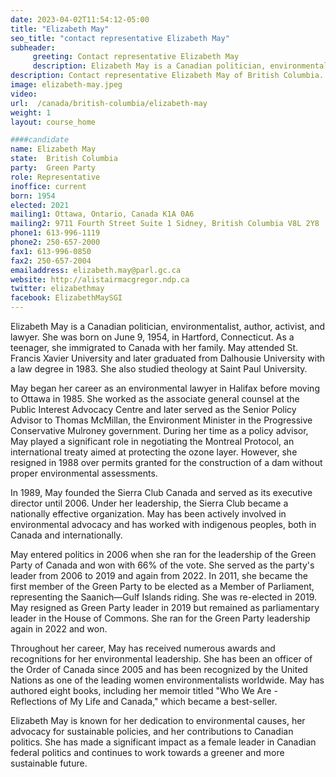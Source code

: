```yaml
---
date: 2023-04-02T11:54:12-05:00
title: "Elizabeth May"
seo_title: "contact representative Elizabeth May"
subheader:
     greeting: Contact representative Elizabeth May
     description: Elizabeth May is a Canadian politician, environmentalist, author, activist, and lawyer. She was born on June 9, 1954, in Hartford, Connecticut. As a teenager, she immigrated to Canada with her family. May attended St. Francis Xavier University and later graduated from Dalhousie University with a law degree in 1983. She also studied theology at Saint Paul University.
description: Contact representative Elizabeth May of British Columbia. Contact information for Elizabeth May includes email address, phone number, and mailing address.
image: elizabeth-may.jpeg
video:
url:  /canada/british-columbia/elizabeth-may
weight: 1
layout: course_home

####candidate
name: Elizabeth May
state:	British Columbia
party:	Green Party
role: Representative
inoffice: current
born: 1954
elected: 2021
mailing1: Ottawa, Ontario, Canada K1A 0A6
mailing2: 9711 Fourth Street Suite 1 Sidney, British Columbia V8L 2Y8
phone1: 613-996-1119
phone2: 250-657-2000
fax1: 613-996-0850
fax2: 250-657-2004
emailaddress: elizabeth.may@parl.gc.ca
website: http://alistairmacgregor.ndp.ca
twitter: elizabethmay
facebook: ElizabethMaySGI
---
```


Elizabeth May is a Canadian politician, environmentalist, author, activist, and lawyer. She was born on June 9, 1954, in Hartford, Connecticut. As a teenager, she immigrated to Canada with her family. May attended St. Francis Xavier University and later graduated from Dalhousie University with a law degree in 1983. She also studied theology at Saint Paul University.

May began her career as an environmental lawyer in Halifax before moving to Ottawa in 1985. She worked as the associate general counsel at the Public Interest Advocacy Centre and later served as the Senior Policy Advisor to Thomas McMillan, the Environment Minister in the Progressive Conservative Mulroney government. During her time as a policy advisor, May played a significant role in negotiating the Montreal Protocol, an international treaty aimed at protecting the ozone layer. However, she resigned in 1988 over permits granted for the construction of a dam without proper environmental assessments.

In 1989, May founded the Sierra Club Canada and served as its executive director until 2006. Under her leadership, the Sierra Club became a nationally effective organization. May has been actively involved in environmental advocacy and has worked with indigenous peoples, both in Canada and internationally.

May entered politics in 2006 when she ran for the leadership of the Green Party of Canada and won with 66% of the vote. She served as the party's leader from 2006 to 2019 and again from 2022. In 2011, she became the first member of the Green Party to be elected as a Member of Parliament, representing the Saanich—Gulf Islands riding. She was re-elected in 2019. May resigned as Green Party leader in 2019 but remained as parliamentary leader in the House of Commons. She ran for the Green Party leadership again in 2022 and won.

Throughout her career, May has received numerous awards and recognitions for her environmental leadership. She has been an officer of the Order of Canada since 2005 and has been recognized by the United Nations as one of the leading women environmentalists worldwide. May has authored eight books, including her memoir titled "Who We Are - Reflections of My Life and Canada," which became a best-seller.

Elizabeth May is known for her dedication to environmental causes, her advocacy for sustainable policies, and her contributions to Canadian politics. She has made a significant impact as a female leader in Canadian federal politics and continues to work towards a greener and more sustainable future.
